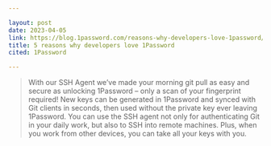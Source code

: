 ```yaml
---

layout: post
date: 2023-04-05
link: https://blog.1password.com/reasons-why-developers-love-1password/
title: 5 reasons why developers love 1Password
cited: 1Password

---
```


> With our SSH Agent we’ve made your morning git pull as easy and secure as unlocking 1Password – only a scan of your fingerprint required! New keys can be generated in 1Password and synced with Git clients in seconds, then used without the private key ever leaving 1Password. You can use the SSH agent not only for authenticating Git in your daily work, but also to SSH into remote machines. Plus, when you work from other devices, you can take all your keys with you.